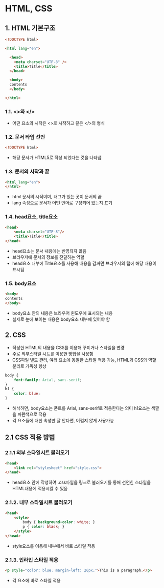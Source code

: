 # HTML, CSS


## 1. HTML 기본구조

```HTML
<!DOCTYPE html>

<html lang="en">

  <head>
    <meta charset="UTF-8" />
    <title>Title</title>
  </head>

  <body>
  contents
  </body>

</html>
```


### 1.1. <>와 </>
- 어떤 요소의 시작은 <>로 시작하고 끝은 </>의 형식

### 1.2. 문서 타입 선언
```HTML
<!DOCTYPE html> 
```
- 해당 문서가 HTML5로 작성 되었다는 것을 나타냄

### 1.3. 문서의 시작과 끝
```HTML
<html lang="en">
</html>
```
- html 문서의 시작이며, </html> 태그가 있는 곳이 문서의 끝 
- lang 속성으로 문서가 어떤 언어로 구성되어 있는지 표기

### 1.4. head요소, title요소
```HTML
<head>
    <meta charset="UTF-8"/>
    <title>Title</title>
</head>
```
- head요소는 문서 내용에는 반영되지 않음
- 브라우저에 문서의 정보를 전달하는 역할
- head요소 내부에 Title요소를 사용해 내용을 감싸면 브라우저의 탭에 해당 내용이 표시됨

### 1.5. body요소
```HTML
<body>
contents
</body>
```
- body요소 안의 내용은 브라우저 윈도우에 표시되는 내용
- 실제로 눈에 보이는 내용은 body요소 내부에 있어야 함

## 2. CSS
- 작성한 HTML의 내용을 CSS를 이용해 꾸미거나 스타일을 변경
- 주로 외부스타일 시트를 이용한 방법을 사용함
- CSS파일 별도 관리, 여러 요소에 동일한 스타일 적용 가능, HTML과 CSS의 역할 분리로 가독성 향상
```css
body {
    font-family: Arial, sans-serif;
}
h1 {
    color: blue;
}
```
- 해석하면, body요소는 폰트를 Arial, sans-serif로 적용한다는 의미 h1요소는 색깔을 파란색으로 적용
- 각 요소들에 대한 속성만 잘 안다면, 어렵지 않게 사용가능

## 2.1 CSS 적용 방법

### 2.1.1 외부 스타일시트 불러오기
```HTML
<head>
    <link rel="stylesheet" href="style.css">
</head>
```
- head요소 안에 작성하여 .css파일을 링크로 불러오기를 통해 선언한 스타일을 HTML내용에 적용시킬 수 있음


### 2.1.2. 내부 스타일시트 불러오기
```HTML
<head>
    <style>
        body { background-color: white; }
        p { color: black; }
    </style>
</head>
```
- style요소를 이용해 내부에서 바로 스타일 적용

### 2.1.3. 인라인 스타일 적용
```HTML
<p style="color: blue; margin-left: 20px;">This is a paragraph.</p>
```
- 각 요소에 바로 스타일 적용

